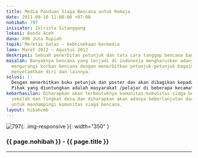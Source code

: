 ```yaml
---
title: Media Panduan Siaga Bencana untuk Remaja
date: 2011-09-16 11:08:00 +07:00
nohibah: 797
inisiator: Zulrista Sitanggang
lokasi: Banda Aceh
dana: 490 Juta Rupiah
topik: Meretas batas – kebhinekaan bermedia
lama: Maret 2012 – Agustus 2012
deskripsi: Sebuah penerbitan petunjuk dan tata cara tanggap bencana bagi remaja.
masalah: Banyaknya bencana yang terjadi di indonesia mengharuskan adanya sebuah petunjuk
  mengurangi korban bencana dengan menerbitkan petunjuk-petunjuk bagaimana tata cara
  menyelamtkan diri dan lainnya.
solusi: |-
  Dengan menerbitkan buku petunjuk dan poster dan akan dibagikan kepada sekolah-sekolah dan Pusat-pusat kegiatan masyarakat dibeberapa kecamatan di Aceh.
  Pihak yang diuntungkan adalah masyarakat /pelajar di beberapa kecamatan di Nagan Raya, Aceh Selatan, Aceh Tengah, Aceh Singkil yang merupakan daerah Rawan Bencana seperti longsor dan gempa bumi.
keberhasilan: Diharapkan akan terbentuknya komunitas-komunitas siaga bencana di tingkat
  sekolah dan Tingkat desa.dan diharapkan akan adanya keberlanjutan dari program ini
  untuk mendampingi komunitas siaga bencana.
layout: hibahcmb
---
```


![797](/static/img/hibahcmb/797.png){: .img-responsive }{: width="350" }

### {{ page.nohibah }} - {{ page.title }}

---
